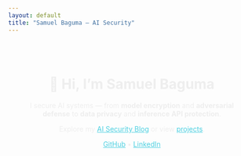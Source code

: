 ```yaml
---
layout: default
title: "Samuel Baguma — AI Security"
---
```


<div style="text-align: center; padding: 2rem; color: #eee;">
  <h1>👋 Hi, I’m Samuel Baguma</h1>
  <p>I secure AI systems — from <strong>model encryption</strong> and <strong>adversarial defense</strong> to <strong>data privacy</strong> and <strong>inference API protection</strong>.</p>
  <p>Explore my <a href="/blog/" style="color:#4dd0e1;">AI Security Blog</a> or view <a href="/projects.html" style="color:#4dd0e1;">projects</a>.</p>
  <p>
    <a href="https://github.com/bagumas" style="color:#4dd0e1;">GitHub</a> •
    <a href="https://linkedin.com/in/samuel-baguma-37a45110" style="color:#4dd0e1;">LinkedIn</a>
  </p>
</div>

